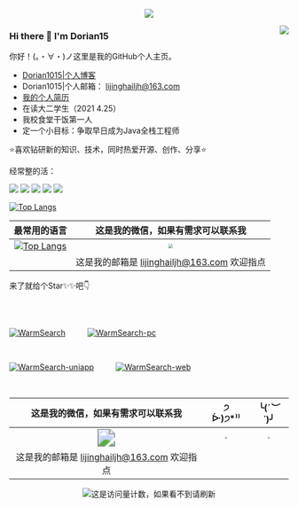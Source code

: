 <p align="center"><a href="https://dorian1015.github.io/"><img src="https://cdn.jsdelivr.net/gh/Dorian1015/cdn/img/github/咸鱼哥.jpg" /></a></p>
<a href="https://github.com/anuraghazra/github-readme-stats.git">
  <img align="right" name="Dorian1015的功勋章 " src="https://github-readme-stats.vercel.app/api?username=Dorian1015&show_icons=true" />
</a>

### Hi there 👋 I'm Dorian15

你好！(。・∀・)ノ这里是我的GitHub个人主页。

- [Dorian1015|个人博客](https://dorian1015.github.io/)
- Dorian1015|个人邮箱： lijinghailjh@163.com
- [我的个人简历](https://dorian1015.github.io/me/)
- 在读大二学生（2021 4.25）
- 我校食堂干饭第一人
- 定一个小目标：争取早日成为Java全栈工程师

<!--
**Dorian1015/Dorian1015** is a ✨ _special_ ✨ repository because its `README.md` (this file) appears on your GitHub profile.

Here are some ideas to get you started:

- 🤔 I’m looking for help with better and better

- 👯 I’m looking to collaborate on ...

- 😄 Pronouns: ...

- ⚡ Fun fact: ...

- 🌱 I’m currently learning and sharing on [my blog](https://dorian1015.github.io/) 

- 📫 How to reach me: lijinghailjh@163.com

- 🔭 I’m currently working on Java Vue MySQL and so on 

- - 💬 Ask me about ...

    -->

    

:star:喜欢钻研新的知识、技术，同时热爱开源、创作、分享:star:

经常整的活：

![](https://img.shields.io/badge/-Java-ab7221?style=flat-square&logo=Java&logoColor=fff)
![](https://img.shields.io/badge/-Linux-000000?style=flat-square&logo=Linux&logoColor=fff)
![](https://img.shields.io/badge/-macOS-0078D6?style=flat-square&logo=Apple)
![](https://img.shields.io/badge/-Windows-0078D6?style=flat-square&logo=Windows)
![](https://img.shields.io/badge/-Github-green?style=flat-square&logo=Github&logoColor=fff)

[![Top Langs](https://github-readme-stats.vercel.app/api/top-langs/?username=dorian1015&layout=compact)](https://github.com/anuraghazra/github-readme-stats)

|                         最常用的语言                         |              这是我的微信，如果有需求可以联系我              |
| :----------------------------------------------------------: | :----------------------------------------------------------: |
| [![Top Langs](https://github-readme-stats.vercel.app/api/top-langs/?username=dorian1015&layout=compact)](https://github.com/anuraghazra/github-readme-stats) | <img src="https://cdn.jsdelivr.net/gh/Dorian1015/cdn/img/me/微信二维码.jpg" style="zoom: 50%;" /> |
|                                                              |         这是我的邮箱是 lijinghailjh@163.com 欢迎指点         |

来了就给个Star✨✨吧👇

<br/>
<br/>

[![WarmSearch](https://github-readme-stats.vercel.app/api/pin/?username=Dorian1015&repo=WarmSearch)](https://github.com/Dorian1015/WarmSearch)
&nbsp;&nbsp;&nbsp;&nbsp;&nbsp;&nbsp;&nbsp;&nbsp;
[![WarmSearch-pc](https://github-readme-stats.vercel.app/api/pin/?username=Dorian1015&repo=WarmSearch-pc)](https://github.com/Dorian1015/WarmSearch-PC)

<br/>

[![WarmSearch-uniapp](https://github-readme-stats.vercel.app/api/pin/?username=Dorian1015&repo=WarmSearch-uniapp)](https://github.com/Dorian1015/WarmSearch-uniapp)
&nbsp;&nbsp;&nbsp;&nbsp;&nbsp;&nbsp;&nbsp;&nbsp;
[![WarmSearch-web](https://github-readme-stats.vercel.app/api/pin/?username=Dorian1015&repo=WarmSearch-web)](https://github.com/Dorian1015/WarmSearch-Web)

<br/>

|              这是我的微信，如果有需求可以联系我              |                           ੭ ᐕ)੭*⁾⁾                           |                          ╰(*´︶`*)╯                          |
| :----------------------------------------------------------: | :----------------------------------------------------------: | :----------------------------------------------------------: |
| <img src="https://cdn.jsdelivr.net/gh/Dorian1015/cdn/img/me/微信二维码.jpg" style="zoom:200%;" /> | <img src="https://cdn.jsdelivr.net/gh/Dorian1015/cdn/img/me/微信.jpg" style="zoom: 25%;" /> | <img src="https://cdn.jsdelivr.net/gh/Dorian1015/cdn/img/me/支付宝.jpg" style="zoom: 25%;" /> |
|         这是我的邮箱是 lijinghailjh@163.com 欢迎指点         |                                                              |                                                              |



<p align="center"><image src="https://jwenjian-visitor-badge-5.glitch.me/badge?page_id=dorian1015.dorian1015.readme" alt="这是访问量计数，如果看不到请刷新" />
